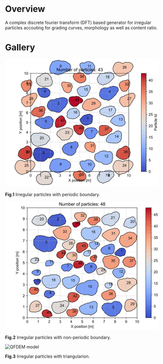 # Overview

A complex discrete fourier transform (DFT) based generator for irregular particles accouting for grading curves, morphology as well as content ratio.

# Gallery

![periodic boundary](.\img\particles_group.svg)

**Fig.1** Irregular particles with periodic boundary.

![non-periodic boundary](.\img\particles.svg)

**Fig.2** Irregular particles with non-periodic boundary.

![QFDEM model](.\img\screen.bmp "triangulation")

**Fig.3** Irregular particles with triangularion.